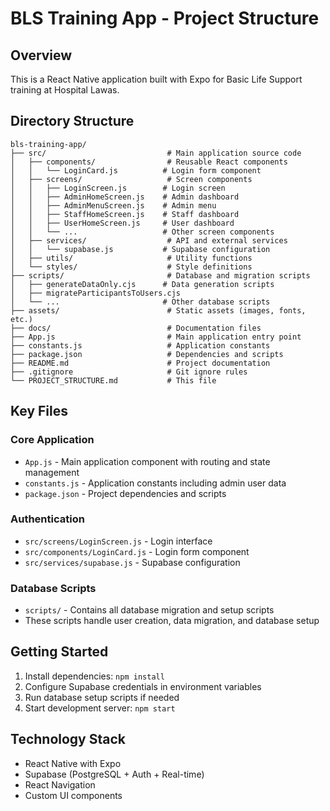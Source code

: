 # BLS Training App - Project Structure

## Overview
This is a React Native application built with Expo for Basic Life Support training at Hospital Lawas.

## Directory Structure

```
bls-training-app/
├── src/                           # Main application source code
│   ├── components/                # Reusable React components
│   │   └── LoginCard.js          # Login form component
│   ├── screens/                   # Screen components
│   │   ├── LoginScreen.js        # Login screen
│   │   ├── AdminHomeScreen.js    # Admin dashboard
│   │   ├── AdminMenuScreen.js    # Admin menu
│   │   ├── StaffHomeScreen.js    # Staff dashboard
│   │   ├── UserHomeScreen.js     # User dashboard
│   │   └── ...                   # Other screen components
│   ├── services/                  # API and external services
│   │   └── supabase.js           # Supabase configuration
│   ├── utils/                     # Utility functions
│   └── styles/                    # Style definitions
├── scripts/                       # Database and migration scripts
│   ├── generateDataOnly.cjs      # Data generation scripts
│   ├── migrateParticipantsToUsers.cjs
│   └── ...                       # Other database scripts
├── assets/                        # Static assets (images, fonts, etc.)
├── docs/                          # Documentation files
├── App.js                         # Main application entry point
├── constants.js                   # Application constants
├── package.json                   # Dependencies and scripts
├── README.md                      # Project documentation
├── .gitignore                     # Git ignore rules
└── PROJECT_STRUCTURE.md           # This file
```

## Key Files

### Core Application
- `App.js` - Main application component with routing and state management
- `constants.js` - Application constants including admin user data
- `package.json` - Project dependencies and scripts

### Authentication
- `src/screens/LoginScreen.js` - Login interface
- `src/components/LoginCard.js` - Login form component
- `src/services/supabase.js` - Supabase configuration

### Database Scripts
- `scripts/` - Contains all database migration and setup scripts
- These scripts handle user creation, data migration, and database setup

## Getting Started

1. Install dependencies: `npm install`
2. Configure Supabase credentials in environment variables
3. Run database setup scripts if needed
4. Start development server: `npm start`

## Technology Stack
- React Native with Expo
- Supabase (PostgreSQL + Auth + Real-time)
- React Navigation
- Custom UI components
